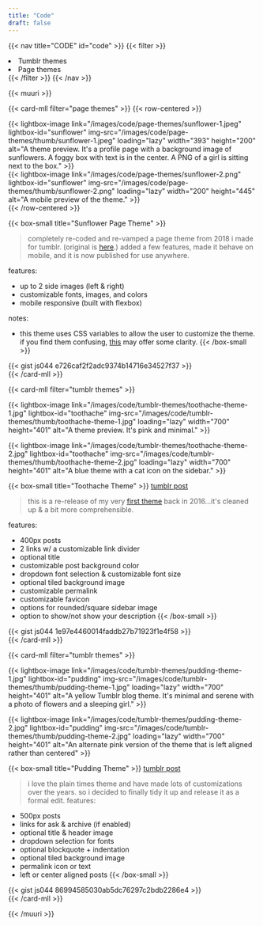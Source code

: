 ```yaml
---
title: "Code"
draft: false
---
```


{{< nav title="CODE" id="code" >}} 
{{< filter >}} 
<li class="tumblr themes">Tumblr themes</li>
<li class="page themes">Page themes</li>
{{< /filter >}} 
{{< /nav >}}

{{< muuri >}}


{{< card-mll filter="page themes" >}}
{{< row-centered >}}
<div class="col-9">
{{< lightbox-image link="/images/code/page-themes/sunflower-1.jpeg" lightbox-id="sunflower" img-src="/images/code/page-themes/thumb/sunflower-1.jpeg" loading="lazy" width="393" height="200" alt="A theme preview. It's a profile page with a background image of sunflowers. A foggy box with text is in the center. A PNG of a girl is sitting next to the box." >}}
</div>
<div class="col-3">
{{< lightbox-image link="/images/code/page-themes/sunflower-2.png" lightbox-id="sunflower" img-src="/images/code/page-themes/thumb/sunflower-2.png" loading="lazy" width="200" height="445" alt="A mobile preview of the theme." >}}
</div>
{{< /row-centered >}}

{{< box-small  title="Sunflower Page Theme" >}}
> completely re-coded and re-vamped a page theme from 2018 i made for tumblr. (original is [here](https://negg.tumblr.com/post/712181004039766016/tomba2-sunflower-about-page).) added a few features, made it behave on mobile, and it is now published for use anywhere.

features:
*   up to 2 side images (left & right)
*   customizable fonts, images, and colors
*   mobile responsive (built with flexbox)

notes:
*   this theme uses CSS variables to allow the user to customize the theme. if you find them confusing, [this](https://developer.mozilla.org/en-US/docs/Web/CSS/Using_CSS_custom_properties) may offer some clarity.
{{< /box-small >}}

{{< gist js044 e726caf2f2adc9374b14716e34527f37 >}}    
{{< /card-mll >}}


{{< card-mll filter="tumblr themes" >}}

{{< lightbox-image link="/images/code/tumblr-themes/toothache-theme-1.jpg" lightbox-id="toothache" img-src="/images/code/tumblr-themes/thumb/toothache-theme-1.jpg" loading="lazy" width="700" height="401" alt="A theme preview. It's pink and minimal." >}}

{{< lightbox-image link="/images/code/tumblr-themes/toothache-theme-2.jpg" lightbox-id="toothache" img-src="/images/code/tumblr-themes/thumb/toothache-theme-2.jpg" loading="lazy" width="700" height="401" alt="A blue theme with a cat icon on the sidebar."  >}}  

{{< box-small  title="Toothache Theme" >}}
[tumblr post](https://negg.tumblr.com/post/711094972280160256/toothache-theme-by-negg-re-release-u-may-or-may)
> this is a re-release of my very [first theme](https://negg.tumblr.com/post/711094099488440320/negg-toothache-theme-by-negg-so-this-is-my) back in 2016...it's cleaned up & a bit more comprehensible.

features:
*   400px posts
*   2 links w/ a customizable link divider
*   optional title
*   customizable post background color
*   dropdown font selection & customizable font size
*   optional tiled background image
*   customizable permalink
*   customizable favicon
*   options for rounded/square sidebar image
*   option to show/not show your description
{{< /box-small >}}

{{< gist js044 1e97e4460014faddb27b71923f1e4f58 >}}                     
{{< /card-mll >}}


{{< card-mll filter="tumblr themes" >}}

{{< lightbox-image link="/images/code/tumblr-themes/pudding-theme-1.jpg" lightbox-id="pudding" img-src="/images/code/tumblr-themes/thumb/pudding-theme-1.jpg" loading="lazy" width="700" height="401" alt="A yellow Tumblr blog theme. It's minimal and serene with a photo of flowers and a sleeping girl." >}}

{{< lightbox-image link="/images/code/tumblr-themes/pudding-theme-2.jpg" lightbox-id="pudding" img-src="/images/code/tumblr-themes/thumb/pudding-theme-2.jpg" loading="lazy" width="700" height="401" alt="An alternate pink version of the theme that is left aligned rather than centered"  >}}  

{{< box-small  title="Pudding Theme" >}}
[tumblr post](https://negg.tumblr.com/post/710997721242353664/pudding-theme-plain-times-edit-by-negg-i-3-the)

> i love the plain times theme and have made lots of customizations over the years. so i decided to finally tidy it up and release it as a formal edit.
features:
*   500px posts
*   links for ask & archive (if enabled)
*   optional title & header image
*   dropdown selection for fonts
*   optional blockquote + indentation
*   optional tiled background image
*   permalink icon or text
*   left or center aligned posts
{{< /box-small >}}

{{< gist js044 86994585030ab5dc76297c2bdb2286e4 >}}                   
{{< /card-mll >}}

{{< /muuri >}}